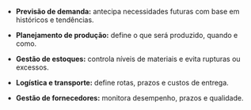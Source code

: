 
- **Previsão de demanda:** antecipa necessidades futuras com base em históricos e tendências.
    
- **Planejamento de produção:** define o que será produzido, quando e como.
    
- **Gestão de estoques:** controla níveis de materiais e evita rupturas ou excessos.
    
- **Logística e transporte:** define rotas, prazos e custos de entrega.
    
- **Gestão de fornecedores:** monitora desempenho, prazos e qualidade.